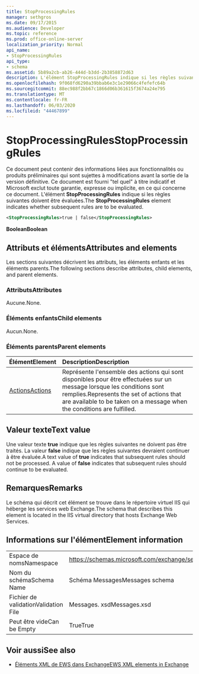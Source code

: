 ```yaml
---
title: StopProcessingRules
manager: sethgros
ms.date: 09/17/2015
ms.audience: Developer
ms.topic: reference
ms.prod: office-online-server
localization_priority: Normal
api_name:
- StopProcessingRules
api_type:
- schema
ms.assetid: 5b89a2cb-ab26-444d-b3dd-2b3858872d63
description: L'élément StopProcessingRules indique si les règles suivantes doivent être évaluées.
ms.openlocfilehash: 9f068fd6290a39bbab6e3c1e29066c4fefefc64b
ms.sourcegitcommit: 88ec988f2bb67c1866d06b361615f3674a24e795
ms.translationtype: MT
ms.contentlocale: fr-FR
ms.lasthandoff: 06/03/2020
ms.locfileid: "44467899"
---
```

# <a name="stopprocessingrules"></a><span data-ttu-id="7b300-103">StopProcessingRules</span><span class="sxs-lookup"><span data-stu-id="7b300-103">StopProcessingRules</span></span>

<span data-ttu-id="7b300-104">Ce document peut contenir des informations liées aux fonctionnalités ou produits préliminaires qui sont sujettes à modifications avant la sortie de la version définitive. Ce document est fourni "tel quel" à titre indicatif et Microsoft exclut toute garantie, expresse ou implicite, en ce qui concerne ce document. L'élément **StopProcessingRules** indique si les règles suivantes doivent être évaluées.</span><span class="sxs-lookup"><span data-stu-id="7b300-104">The **StopProcessingRules** element indicates whether subsequent rules are to be evaluated.</span></span> 
  
```XML
<StopProcessingRules>true | false</StopProcessingRules>
```

 <span data-ttu-id="7b300-105">**Boolean**</span><span class="sxs-lookup"><span data-stu-id="7b300-105">**Boolean**</span></span>
## <a name="attributes-and-elements"></a><span data-ttu-id="7b300-106">Attributs et éléments</span><span class="sxs-lookup"><span data-stu-id="7b300-106">Attributes and elements</span></span>

<span data-ttu-id="7b300-107">Les sections suivantes décrivent les attributs, les éléments enfants et les éléments parents.</span><span class="sxs-lookup"><span data-stu-id="7b300-107">The following sections describe attributes, child elements, and parent elements.</span></span>
  
### <a name="attributes"></a><span data-ttu-id="7b300-108">Attributs</span><span class="sxs-lookup"><span data-stu-id="7b300-108">Attributes</span></span>

<span data-ttu-id="7b300-109">Aucune.</span><span class="sxs-lookup"><span data-stu-id="7b300-109">None.</span></span>
  
### <a name="child-elements"></a><span data-ttu-id="7b300-110">Éléments enfants</span><span class="sxs-lookup"><span data-stu-id="7b300-110">Child elements</span></span>

<span data-ttu-id="7b300-111">Aucun.</span><span class="sxs-lookup"><span data-stu-id="7b300-111">None.</span></span>
  
### <a name="parent-elements"></a><span data-ttu-id="7b300-112">Éléments parents</span><span class="sxs-lookup"><span data-stu-id="7b300-112">Parent elements</span></span>

|<span data-ttu-id="7b300-113">**Élément**</span><span class="sxs-lookup"><span data-stu-id="7b300-113">**Element**</span></span>|<span data-ttu-id="7b300-114">**Description**</span><span class="sxs-lookup"><span data-stu-id="7b300-114">**Description**</span></span>|
|:-----|:-----|
|[<span data-ttu-id="7b300-115">Actions</span><span class="sxs-lookup"><span data-stu-id="7b300-115">Actions</span></span>](actions.md) <br/> |<span data-ttu-id="7b300-116">Représente l'ensemble des actions qui sont disponibles pour être effectuées sur un message lorsque les conditions sont remplies.</span><span class="sxs-lookup"><span data-stu-id="7b300-116">Represents the set of actions that are available to be taken on a message when the conditions are fulfilled.</span></span>  <br/> |
   
## <a name="text-value"></a><span data-ttu-id="7b300-117">Valeur texte</span><span class="sxs-lookup"><span data-stu-id="7b300-117">Text value</span></span>

<span data-ttu-id="7b300-p101">Une valeur texte **true** indique que les règles suivantes ne doivent pas être traités. La valeur **false** indique que les règles suivantes devraient continuer à être évaluée.</span><span class="sxs-lookup"><span data-stu-id="7b300-p101">A text value of **true** indicates that subsequent rules should not be processed. A value of **false** indicates that subsequent rules should continue to be evaluated.</span></span> 
  
## <a name="remarks"></a><span data-ttu-id="7b300-120">Remarques</span><span class="sxs-lookup"><span data-stu-id="7b300-120">Remarks</span></span>

<span data-ttu-id="7b300-121">Le schéma qui décrit cet élément se trouve dans le répertoire virtuel IIS qui héberge les services web Exchange.</span><span class="sxs-lookup"><span data-stu-id="7b300-121">The schema that describes this element is located in the IIS virtual directory that hosts Exchange Web Services.</span></span>
  
## <a name="element-information"></a><span data-ttu-id="7b300-122">Informations sur l'élément</span><span class="sxs-lookup"><span data-stu-id="7b300-122">Element information</span></span>

|||
|:-----|:-----|
|<span data-ttu-id="7b300-123">Espace de noms</span><span class="sxs-lookup"><span data-stu-id="7b300-123">Namespace</span></span>  <br/> |https://schemas.microsoft.com/exchange/services/2006/messages  <br/> |
|<span data-ttu-id="7b300-124">Nom du schéma</span><span class="sxs-lookup"><span data-stu-id="7b300-124">Schema Name</span></span>  <br/> |<span data-ttu-id="7b300-125">Schéma Messages</span><span class="sxs-lookup"><span data-stu-id="7b300-125">Messages schema</span></span>  <br/> |
|<span data-ttu-id="7b300-126">Fichier de validation</span><span class="sxs-lookup"><span data-stu-id="7b300-126">Validation File</span></span>  <br/> |<span data-ttu-id="7b300-127">Messages. xsd</span><span class="sxs-lookup"><span data-stu-id="7b300-127">Messages.xsd</span></span>  <br/> |
|<span data-ttu-id="7b300-128">Peut être vide</span><span class="sxs-lookup"><span data-stu-id="7b300-128">Can be Empty</span></span>  <br/> |<span data-ttu-id="7b300-129">True</span><span class="sxs-lookup"><span data-stu-id="7b300-129">True</span></span>  <br/> |
   
## <a name="see-also"></a><span data-ttu-id="7b300-130">Voir aussi</span><span class="sxs-lookup"><span data-stu-id="7b300-130">See also</span></span>



- [<span data-ttu-id="7b300-131">Éléments XML de EWS dans Exchange</span><span class="sxs-lookup"><span data-stu-id="7b300-131">EWS XML elements in Exchange</span></span>](ews-xml-elements-in-exchange.md)

